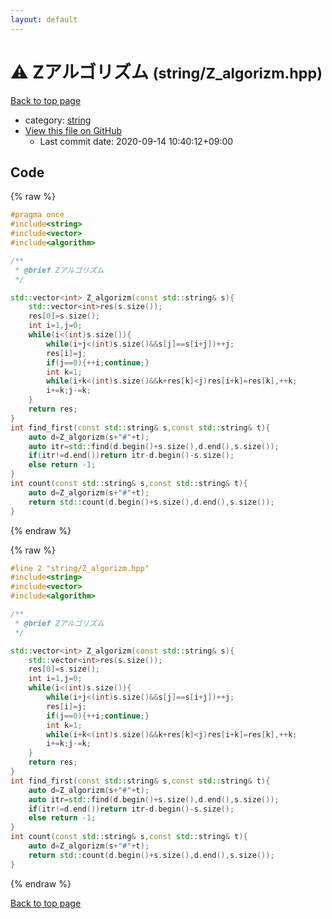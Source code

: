 ```yaml
---
layout: default
---
```


<!-- mathjax config similar to math.stackexchange -->
<script type="text/javascript" async
  src="https://cdnjs.cloudflare.com/ajax/libs/mathjax/2.7.5/MathJax.js?config=TeX-MML-AM_CHTML">
</script>
<script type="text/x-mathjax-config">
  MathJax.Hub.Config({
    TeX: { equationNumbers: { autoNumber: "AMS" }},
    tex2jax: {
      inlineMath: [ ['$','$'] ],
      processEscapes: true
    },
    "HTML-CSS": { matchFontHeight: false },
    displayAlign: "left",
    displayIndent: "2em"
  });
</script>

<script type="text/javascript" src="https://cdnjs.cloudflare.com/ajax/libs/jquery/3.4.1/jquery.min.js"></script>
<script src="https://cdn.jsdelivr.net/npm/jquery-balloon-js@1.1.2/jquery.balloon.min.js" integrity="sha256-ZEYs9VrgAeNuPvs15E39OsyOJaIkXEEt10fzxJ20+2I=" crossorigin="anonymous"></script>
<script type="text/javascript" src="../../assets/js/copy-button.js"></script>
<link rel="stylesheet" href="../../assets/css/copy-button.css" />


# :warning: Zアルゴリズム <small>(string/Z_algorizm.hpp)</small>

<a href="../../index.html">Back to top page</a>

* category: <a href="../../index.html#b45cffe084dd3d20d928bee85e7b0f21">string</a>
* <a href="{{ site.github.repository_url }}/blob/master/string/Z_algorizm.hpp">View this file on GitHub</a>
    - Last commit date: 2020-09-14 10:40:12+09:00




## Code

<a id="unbundled"></a>
{% raw %}
```cpp
#pragma once
#include<string>
#include<vector>
#include<algorithm>

/**
 * @brief Zアルゴリズム
 */

std::vector<int> Z_algorizm(const std::string& s){
    std::vector<int>res(s.size());
    res[0]=s.size();
    int i=1,j=0;
    while(i<(int)s.size()){
        while(i+j<(int)s.size()&&s[j]==s[i+j])++j;
        res[i]=j;
        if(j==0){++i;continue;}
        int k=1;
        while(i+k<(int)s.size()&&k+res[k]<j)res[i+k]=res[k],++k;
        i+=k;j-=k;
    }
    return res;
}
int find_first(const std::string& s,const std::string& t){
    auto d=Z_algorizm(s+"#"+t);
    auto itr=std::find(d.begin()+s.size(),d.end(),s.size());
    if(itr!=d.end())return itr-d.begin()-s.size();
    else return -1;
}
int count(const std::string& s,const std::string& t){
    auto d=Z_algorizm(s+"#"+t);
    return std::count(d.begin()+s.size(),d.end(),s.size());
}
```
{% endraw %}

<a id="bundled"></a>
{% raw %}
```cpp
#line 2 "string/Z_algorizm.hpp"
#include<string>
#include<vector>
#include<algorithm>

/**
 * @brief Zアルゴリズム
 */

std::vector<int> Z_algorizm(const std::string& s){
    std::vector<int>res(s.size());
    res[0]=s.size();
    int i=1,j=0;
    while(i<(int)s.size()){
        while(i+j<(int)s.size()&&s[j]==s[i+j])++j;
        res[i]=j;
        if(j==0){++i;continue;}
        int k=1;
        while(i+k<(int)s.size()&&k+res[k]<j)res[i+k]=res[k],++k;
        i+=k;j-=k;
    }
    return res;
}
int find_first(const std::string& s,const std::string& t){
    auto d=Z_algorizm(s+"#"+t);
    auto itr=std::find(d.begin()+s.size(),d.end(),s.size());
    if(itr!=d.end())return itr-d.begin()-s.size();
    else return -1;
}
int count(const std::string& s,const std::string& t){
    auto d=Z_algorizm(s+"#"+t);
    return std::count(d.begin()+s.size(),d.end(),s.size());
}

```
{% endraw %}

<a href="../../index.html">Back to top page</a>

